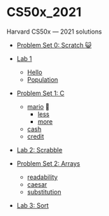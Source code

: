 # CS50x_2021
Harvard CS50x — 2021 solutions

- [Problem Set 0: Scratch :smiley_cat:](https://scratch.mit.edu/projects/517484100)

- [Lab 1](/lab1)
  - [Hello](/lab1/hello)
  - [Population](/lab1/population)
  
- [Problem Set 1: C](/pset1)
  - [mario](/pset1/mario) :mushroom:
    - [less](/pset1/mario/less)
    - [more](/pset1/mario/more)
  - [cash](/pset1/cash)
  - [credit](/pset1/credit)

- [Lab 2: Scrabble](/lab2/scrabble/)

- [Problem Set 2: Arrays](/pset2)
  - [readability](/pset2/readability)
  - [caesar](/pset2/caesar)
  - [substitution](/pset2/substitution)
  
- [Lab 3: Sort](/lab3)